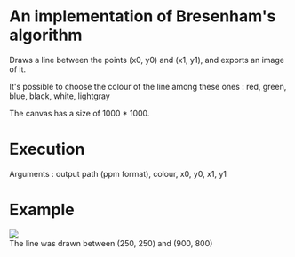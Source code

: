 # An implementation of Bresenham's algorithm
Draws a line between the points (x0, y0) and (x1, y1), and exports an image of it. 

It's possible to choose the colour of the line among these ones : red, green, blue, black, white, lightgray

The canvas has a size of 1000 * 1000.

# Execution
Arguments : output path (ppm format), colour, x0, y0, x1, y1

# Example
![](https://i.imgur.com/8YABLtI.png) \
The line was drawn between (250, 250) and (900, 800)
